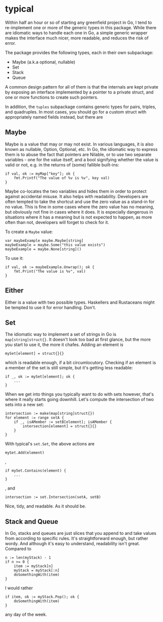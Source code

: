 # typical

Within half an hour or so of starting any greenfield project in Go, I tend to
re-implement one or more of the generic types in this package. While there are
idiomatic ways to handle each one in Go, a simple generic wrapper makes the
interface much nicer, more readable, and reduces the risk of error.

The package provides the following types, each in their own subpackage:

- Maybe (a.k.a optional, nullable)
- Set
- Stack
- Queue

A common design pattern for all of them is that the internals are kept private
by exposing an interface implemented by a pointer to a private struct, and one
or more functions to create such pointers.

In addition, the `tuples` subpackage contains generic types for pairs, triples,
and quadruples. In most cases, you should go for a custom struct with
appropriately named fields instead, but there are

## Maybe

Maybe is a value that may or may not exist. In various languages, it is also
known as nullable, Option, Optional, etc. In Go, the idiomatic way to express
them is to abuse the fact that pointers are Nilable, or to use two separate
variables - one for the value itself, and a bool signifying whether the value
is valid or not, e.g. in the returns of (some) fallible built-ins:

    if val, ok := myMap["key"]; ok {
        fmt.Printf("The value of %v is %v", key val)
    }

Maybe co-locates the two variables and hides them in order to protect against
accidental misuse. It also helps with readability. Developers are often tempted
to take the shortcut and use the zero value as a stand-in for no value. This is
fine in some cases where the zero value has no meaning, but obviously not fine
in cases where it does. It is especially dangerous in situations where it has
a meaning but is not expected to happen, as more often than not, developers
will forget to check for it.

To create a `Maybe` value:

    var maybeExample maybe.Maybe[string]
    maybeExample = maybe.Some("this value exists")
    maybeExample = maybe.None[string]()

To use it:

    if val, ok := maybeExample.Unwrap(); ok {
        fmt.Print("The value is %v", val)
    }

## Either

Either is a value with two possible types. Haskellers and Rustaceans might be
tempted to use it for error handling. Don't.

## Set

The idiomatic way to implement a set of strings in Go is `map[string]struct{}`.
It doesn't look too bad at first glance, but the more you start to use it, the
more it chafes. Adding an element is

    mySet[element] = struct{}{}

which is readable enough, if a bit circumlocutory. Checking if an element is a
member of the set is still simple, but it's getting less readable:

    if _, ok := mySet[element]; ok {
        ...
    }

When we get into things you typically want to do with sets however, that's
where it really starts going downhill. Let's compute the intersection of two
sets into a new set:

    intersection := make(map[string]struct{})
    for element := range setA {
        if _, isAMember := setB[element]; isAMember {
            intersection[element] = struct{}{}
        }
    }

With typical's `set.Set`, the above actions are

    mySet.Add(element)

,

    if mySet.Contains(element) {
        ...
    }

, and

    intersection := set.Intersection(setA, setB)

Nice, tidy, and readable. As it should be.

## Stack and Queue

In Go, stacks and queues are just slices that you append to and take values
from according to specific rules. It's straightforward enough, but rather
wordy. And although it's easy to understand, readability isn't great. Compared
to

    n := len(myStack) - 1
    if n >= 0 {
        item := myStack[n]
        myStack = myStack[:n]
        doSomethingWith(item)
    }

I would rather

    if item, ok := myStack.Pop(); ok {
        doSomethingWith(item)
    }

any day of the week.
